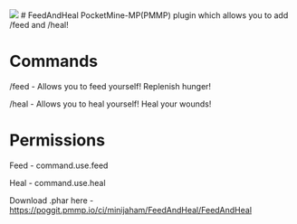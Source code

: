 <img src="https://gamepedia.cursecdn.com/minecraft_gamepedia/1/1b/Steak_JE3_BE3.png">
# FeedAndHeal
PocketMine-MP(PMMP) plugin which allows you to add /feed and /heal!

# Commands
/feed - Allows you to feed yourself! Replenish hunger!

/heal - Allows you to heal yourself! Heal your wounds!

# Permissions
Feed - command.use.feed

Heal - command.use.heal

Download .phar here - https://poggit.pmmp.io/ci/minijaham/FeedAndHeal/FeedAndHeal
